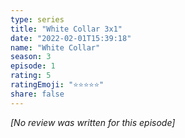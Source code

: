 ```yaml
---
type: series
title: "White Collar 3x1"
date: "2022-02-01T15:39:18"
name: "White Collar"
season: 3
episode: 1
rating: 5
ratingEmoji: "⭐️⭐️⭐️⭐️⭐️"
share: false
---
```


*[No review was written for this episode]*
